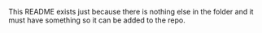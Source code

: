 This README exists just because there is nothing else in the folder and it must have something so it can be added to the repo.
